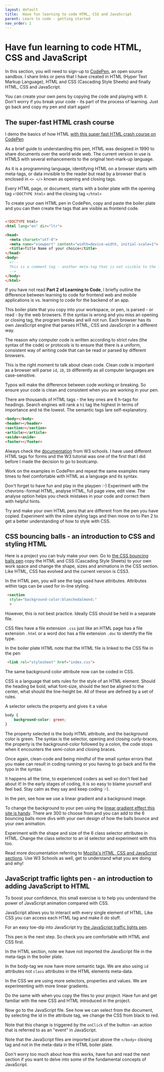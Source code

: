 ```yaml
---
layout: default
title:  Have fun learning to code HTML, CSS and JavaScript
parent: Learn to code - getting started
nav_order: 1
---
```


# Have fun learning to code HTML, CSS and JavaScript

In this section, you will need to sign-up to [CodePen](https://codepen.io/), an open source sandbox. I share links or pens that I have created in HTML (Hyper Text Markup Language), HTML and CSS (Cascading Style Sheets) and finally HTML, CSS and JavaScript.

You can create your own pens by copying the code and playing with it. Don't worry if you break your code - its part of the process of learning. Just go back and copy my pen and start again!

## The super-fast HTML crash course

I demo the basics of how HTML [with this super fast HTML crash course on CodePen](https://codepen.io/sumisastri/pen/yLgRpZN)

As a brief guide to understanding this pen, HTML was designed in 1990 to share documents over the world wide web. The current version in use is HTML5 with several enhancements to the original text-mark-up language.

As it is a programming language, identifying HTML on a browser starts with meta-tags, or data invisible to the reader but read by a browser that is enclosed in `<> </>` known as opening and closing tags.

Every HTML page, or document, starts with a boiler plate with the opening tag `<!DOCTYPE html>` and the closing tag `</html>`

To create your own HTML pen in CodePen, copy and paste the boiler plate and you can then create the tags that are visible as frontend code.

```HTML

<!DOCTYPE html>
<html lang="en" dir="ltr">

<head>
  <meta charset="utf-8">
  <meta name="viewport" content="width=device-width, initial-scale=1">
  <title>Title Name of your choice</title>
</head>
<body>
  <!--
  This is a comment tag - another meta-tag that is not visible to the frontend of an app but allows you to comment your code.
  -->
</body>
</html>
```

If you have not read **Part 2 of Learning to Code**, I briefly outline the difference between learning to code for frontend web and mobile applications is vs. learning to code for the backend of an app.

This boiler plate that you copy into your workspace, or pen, is parsed - or read - by the web browsers. If the syntax is wrong and you miss an opening or closing tag, the program breaks and will not run. Each browser has its own JavaScript engine that parses HTML, CSS and JavaScript in a different way.

The reason why computer code is written according to strict rules (the syntax of the code) or protocols is to ensure that there is a uniform, consistent way of writing code that can be read or parsed by different browsers.

This is the right moment to talk about clean code. Clean code is important as a browser will parse `id`, `iD`, `ID` differently as all computer languages are case-sensitive.

Typos will make the difference between code working or breaking. So ensure your code is clean and consistent when you are working in your pen.

There are thousands of HTML tags - the key ones are 6 h-tags for headings. Search engines will rank a `h1` tag the highest in terms of importance and `h6` the lowest. The semantic tags lare self-explanatory.

```HTML
<body></body>
<header></header>
<section></section>
<article></article>
<aside><aside>
<footer></footer>
```

Always check the [documentation](https://www.w3schools.com/html/) from W3 schools. I have used different HTML tags for forms and the W3 tutorial was one of the first that I did before I made the decision to go to bootcamp.

Work on the examples in CodePen and repeat the same examples many times to feel comfortable with HTML as a language and its syntax.

Don't forget to have fun and play in the playpen :-) Experiment with the chevrons - format HTML, analyse HTML, full page view, edit view. The analyse option helps you check mistakes in your code and correct them with helpful hints.

Try and make your own HTML pens that are different from the pen you have copied. Experiment with the inline styling tags and then move on to Pen 2 to get a better understanding of how to style with CSS.

## CSS bouncing balls - an introduction to CSS and styling HTML

Here is a project you can truly make your own. Go to [the CSS bouncing balls pen](https://codepen.io/sumisastri/full/zYNmWoy) copy the HTML and CSS (Cascading Style Sheets) to your own work space and change the shape, sizes and animations in the CSS section. Like HTML, CSS has evolved and the current version is CSS3.

In the HTML pen, you will see the tags used have attributes. Attributes within tags can be used for in-line styling.

```HTML
 <section
  style="background-color:blanchedalmond;"
  >
```

However, this is not best practice. Ideally CSS should be held in a separate file.

CSS files have a file extension `.css` just like an HTML page has a file extension `.html` or a word doc has a file extension `.doc` to identify the file type.

In the boiler plate HTML note that the HTML file is linked to the CSS file in the pen

```HTML
 <link rel="stylesheet" href="index.css">
```

The same background color attribute now can be coded in CSS.

CSS is a language that sets rules for the style of an HTML element. Should the heading be bold, what font-size, should the text be aligned to the center, what should the line-height be. All of these are defined by a set of rules.

A selector selects the property and gives it a value

```CSS
body {
    background-color: green;
}
```

The property selected is the body HTML attribute, and the background color is green. The syntax is the selector, opening and closing curly-braces, the property is the background-color followed by a colon, the code stops when it encounters the semi-colon and closing braces.

Once again, clean-code and being mindful of the small syntax errors that you make can result in coding running or you having to go back and fix the typo in the syntax.

It happens all the time, to experienced coders as well so don't feel bad about it! In the early stages of coding, it is so easy to blame yourself and feel bad. Stay calm as they say and keep coding :-).

In the pen, see how we use a linear gradient and a background image.

To change the background to your pen using the [linear gradient effect this site is handy](https://www.eggradients.com/linear-gradients). There are 300 to choose from and you can add to the 6 bouncing balls more divs with your own design of how the balls bounce and your own animation.

Experiment with the shape and size of the 6 class selector attributes in HTML. Change the class selector to an id selector and experiment with this too.

Read more documentation referring to [Mozilla's HTML, CSS and JavaScript sections](https://developer.mozilla.org/en-US/docs/Learn/CSS). Use W3 Schools as well, get to understand what you are doing and why!

## JavaScript traffic lights pen - an introduction to adding JavaScript to HTML

To boost your confidence, this small exercise is to help you understand the power of JavaScript animation compared with CSS.

JavaScript allows you to interact with every single element of HTML. Like CSS you can access each HTML tag and make it do stuff.

For an easy toe-dip into JavaScript try [the JavaScript traffic lights pen](https://codepen.io/sumisastri/full/zyzPZm).

This pen is the next step. So check you are comfortable with HTML and CSS first.

In the HTML section, note we have not imported the JavaScript file in the meta-tags in the boiler plate.

In the body-tag we now have more semantic tags. We are also using `id` attributes not `class` attributes in the HTML elements meta-data.

In the CSS we are using more selectors, properties and values. We are experimenting with more linear gradients.

Do the same with when you copy the files to your project. Have fun and get familiar with the new CSS and HTML introduced in the project.

Now go to the JavaScript file. See how we can select from the document, by selecting the id in the attribute tag, we change the CSS from black to red.

Note that this change is triggered by the `onClick` of the button - an action that is referred to as an "event" in JavaScript.

Note that the JavaScript files are imported just above the `</body>` closing tag and not in the meta-data in the HTML boiler plate.

Don't worry too much about how this works, have fun and read the next section if you want to delve into some of the fundamental concepts of JavaScript.
